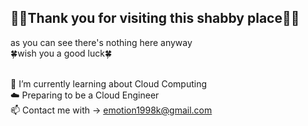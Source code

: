 ## 🙇‍♂️Thank you for visiting this shabby place🙇‍♂️<br/>
as you can see there's nothing here anyway<br/>
🍀wish you a good luck🍀<br/><br/>

🌱 I’m currently learning about Cloud Computing<br/>
☁️ Preparing to be a Cloud Engineer<br/>
📫 Contact me with → emotion1998k@gmail.com
